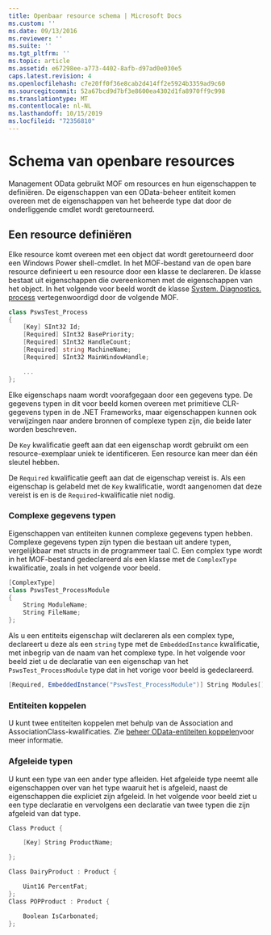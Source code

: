 ```yaml
---
title: Openbaar resource schema | Microsoft Docs
ms.custom: ''
ms.date: 09/13/2016
ms.reviewer: ''
ms.suite: ''
ms.tgt_pltfrm: ''
ms.topic: article
ms.assetid: e67298ee-a773-4402-8afb-d97ad0e030e5
caps.latest.revision: 4
ms.openlocfilehash: c7e20ff0f36e8cab2d414ff2e5924b3359ad9c60
ms.sourcegitcommit: 52a67bcd9d7bf3e8600ea4302d1fa8970ff9c998
ms.translationtype: MT
ms.contentlocale: nl-NL
ms.lasthandoff: 10/15/2019
ms.locfileid: "72356810"
---
```

# <a name="public-resource-schema"></a>Schema van openbare resources

Management OData gebruikt MOF om resources en hun eigenschappen te definiëren. De eigenschappen van een OData-beheer entiteit komen overeen met de eigenschappen van het beheerde type dat door de onderliggende cmdlet wordt geretourneerd.

## <a name="defining-a-resource"></a>Een resource definiëren

Elke resource komt overeen met een object dat wordt geretourneerd door een Windows Power shell-cmdlet. In het MOF-bestand van de open bare resource definieert u een resource door een klasse te declareren. De klasse bestaat uit eigenschappen die overeenkomen met de eigenschappen van het object. In het volgende voor beeld wordt de klasse [System. Diagnostics. process](/dotnet/api/System.Diagnostics.Process) vertegenwoordigd door de volgende MOF.

```csharp
class PswsTest_Process
{
    [Key] SInt32 Id;
    [Required] SInt32 BasePriority;
    [Required] SInt32 HandleCount;
    [Required] string MachineName;
    [Required] SInt32 MainWindowHandle;

    ...
};
```

Elke eigenschaps naam wordt voorafgegaan door een gegevens type. De gegevens typen in dit voor beeld komen overeen met primitieve CLR-gegevens typen in de .NET Frameworks, maar eigenschappen kunnen ook verwijzingen naar andere bronnen of complexe typen zijn, die beide later worden beschreven.

De `Key` kwalificatie geeft aan dat een eigenschap wordt gebruikt om een resource-exemplaar uniek te identificeren. Een resource kan meer dan één sleutel hebben.

De `Required` kwalificatie geeft aan dat de eigenschap vereist is. Als een eigenschap is gelabeld met de `Key` kwalificatie, wordt aangenomen dat deze vereist is en is de `Required`-kwalificatie niet nodig.

### <a name="complex-data-types"></a>Complexe gegevens typen

Eigenschappen van entiteiten kunnen complexe gegevens typen hebben. Complexe gegevens typen zijn typen die bestaan uit andere typen, vergelijkbaar met structs in de programmeer taal C. Een complex type wordt in het MOF-bestand gedeclareerd als een klasse met de `ComplexType` kwalificatie, zoals in het volgende voor beeld.

```csharp
[ComplexType]
class PswsTest_ProcessModule
{
    String ModuleName;
    String FileName;
};
```

Als u een entiteits eigenschap wilt declareren als een complex type, declareert u deze als een `string` type met de `EmbeddedInstance` kwalificatie, met inbegrip van de naam van het complexe type. In het volgende voor beeld ziet u de declaratie van een eigenschap van het `PswsTest_ProcessModule` type dat in het vorige voor beeld is gedeclareerd.

```csharp
[Required, EmbeddedInstance("PswsTest_ProcessModule")] String Modules[];
```

### <a name="associating-entities"></a>Entiteiten koppelen

U kunt twee entiteiten koppelen met behulp van de Association and AssociationClass-kwalificaties. Zie [beheer OData-entiteiten koppelen](./associating-management-odata-entities.md)voor meer informatie.

### <a name="derived-types"></a>Afgeleide typen

U kunt een type van een ander type afleiden. Het afgeleide type neemt alle eigenschappen over van het type waaruit het is afgeleid, naast de eigenschappen die expliciet zijn afgeleid. In het volgende voor beeld ziet u een type declaratie en vervolgens een declaratie van twee typen die zijn afgeleid van dat type.

```csharp
Class Product {

    [Key] String ProductName;

};

Class DairyProduct : Product {

    Uint16 PercentFat;
};
Class POPProduct : Product {

    Boolean IsCarbonated;
};
```